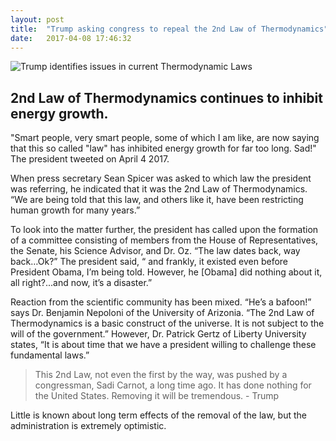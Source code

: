 ```yaml
---
layout: post
title:  "Trump asking congress to repeal the 2nd Law of Thermodynamics"
date:   2017-04-08 17:46:32
---
```


![Trump identifies issues in current Thermodynamic Laws](http://i.imgur.com/mcX7oNw.jpg)

## 2nd Law of Thermodynamics continues to inhibit energy growth.

"Smart people, very smart people, some of which I am like, are now saying that this so called "law" has inhibited energy growth for far too long.  Sad!"  The president tweeted on April 4 2017.

When press secretary Sean Spicer was asked to which law the president was referring, he indicated that it was the 2nd Law of Thermodynamics.  “We are being told that this law, and others like it, have been restricting human growth for many years.”

To look into the matter further, the president has called upon the formation of a committee consisting of members from the House of Representatives, the Senate, his Science Advisor, and Dr. Oz.  “The law dates back, way back…Ok?”  The president said, “ and frankly, it existed even before President Obama, I’m being told.  However, he [Obama] did nothing about it, all right?...and now, it’s a disaster.”

Reaction from the scientific community has been mixed.  “He’s a bafoon!” says Dr. Benjamin Nepoloni of the University of Arizonia.  “The 2nd Law of Thermodynamics is a basic construct of the universe.  It is not subject to the will of the government.”  However, Dr. Patrick Gertz of Liberty University states, “It is  about time that we have a president willing to challenge these fundamental laws.”

>This 2nd Law, not even the first by the way, was pushed by a congressman, Sadi Carnot, a long time ago.  It has done nothing for the United States.  Removing it will be tremendous. - Trump

Little is known about long term effects of the removal of the law, but the administration is extremely optimistic.
